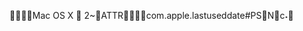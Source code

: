    Mac OS X            	   2   ~                                             ATTR                                       com.apple.lastuseddate#PS    Nc    ˖     